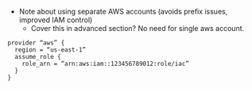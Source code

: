 - Note about using separate AWS accounts (avoids prefix issues, improved IAM control)
  - Cover this in advanced section? No need for single aws account.
  
```
provider “aws” {
  region = “us-east-1”
  assume_role {
    role_arn = “arn:aws:iam::123456789012:role/iac”
  }
}
```